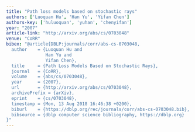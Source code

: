 ```yaml
---
title: "Path loss models based on stochastic rays"
authors: ['Luoquan Hu', 'Han Yu', 'Yifan Chen']
authors-key: ['huluoquan', 'yuhan', 'chenyifan']
year: "2007"
article-link: "http://arxiv.org/abs/cs/0703048"
venue: "CoRR"
bibex: "@article{DBLP:journals/corr/abs-cs-0703048,
  author    = {Luoquan Hu and
               Han Yu and
               Yifan Chen},
  title     = {Path Loss Models Based on Stochastic Rays},
  journal   = {CoRR},
  volume    = {abs/cs/0703048},
  year      = {2007},
  url       = {http://arxiv.org/abs/cs/0703048},
  archivePrefix = {arXiv},
  eprint    = {cs/0703048},
  timestamp = {Mon, 13 Aug 2018 16:46:38 +0200},
  biburl    = {https://dblp.org/rec/journals/corr/abs-cs-0703048.bib},
  bibsource = {dblp computer science bibliography, https://dblp.org}
}"
---
```

